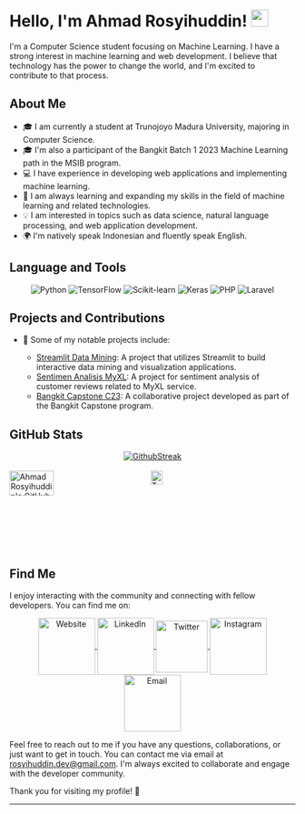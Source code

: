 # Hello, I'm Ahmad Rosyihuddin! <img src="https://raw.githubusercontent.com/MartinHeinz/MartinHeinz/master/wave.gif" width="30px">

I'm a Computer Science student focusing on Machine Learning. I have a strong interest in machine learning and web development. I believe that technology has the power to change the world, and I'm excited to contribute to that process.

## About Me

- 🎓 I am currently a student at Trunojoyo Madura University, majoring in Computer Science.
- 🎓 I'm also a participant of the Bangkit Batch 1 2023 Machine Learning path in the MSIB program.
- 💻 I have experience in developing web applications and implementing machine learning.
- 🌱 I am always learning and expanding my skills in the field of machine learning and related technologies.
- 💡 I am interested in topics such as data science, natural language processing, and web application development.
- 🌍 I'm natively speak Indonesian and fluently speak English.

## Language and Tools

<div align="center">
  <img src="https://img.shields.io/badge/Python-3776AB?style=for-the-badge&logo=python&logoColor=white" alt="Python" title="Python" />
  <img src="https://img.shields.io/badge/TensorFlow-FF6F00?style=for-the-badge&logo=tensorflow&logoColor=white" alt="TensorFlow" title="TensorFlow" />
  <img src="https://img.shields.io/badge/Scikit--learn-F7931E?style=for-the-badge&logo=scikit-learn&logoColor=white" alt="Scikit-learn" title="Scikit-learn" />
  <img src="https://img.shields.io/badge/Keras-D00000?style=for-the-badge&logo=keras&logoColor=white" alt="Keras" title="Keras" />
  <img src="https://img.shields.io/badge/PHP-777BB4?style=for-the-badge&logo=php&logoColor=white" alt="PHP" title="PHP" />
  <img src="https://img.shields.io/badge/Laravel-FF2D20?style=for-the-badge&logo=laravel&logoColor=white" alt="Laravel" title="Laravel" />
</div>

## Projects and Contributions

- 🌟 Some of my notable projects include:

  - [Streamlit Data Mining](https://github.com/a-rosyihuddin/streamlit-datamining): A project that utilizes Streamlit to build interactive data mining and visualization applications.
  - [Sentimen Analisis MyXL](https://github.com/a-rosyihuddin/sentimen-analisis-Myxl): A project for sentiment analysis of customer reviews related to MyXL service.
  - [Bangkit Capstone C23](https://github.com/Bangkit-Capstone-C23-PC639): A collaborative project developed as part of the Bangkit Capstone program.

## GitHub Stats

<div align="center">
  <a href="https://github.com/a-rosyihuddin">
    <img align="center" src="https://github-readme-streak-stats.herokuapp.com/?user=a-rosyihuddin&theme=radical" alt="GithubStreak" />
  </a>
</div>

<br>

<div style="display:flex">
  <a href="https://github.com/a-rosyihuddin">
    <img align="center" src="https://github-readme-stats.vercel.app/api?username=a-rosyihuddin&show_icons=true&theme=radical" alt="Ahmad Rosyihuddin's GitHub stats" width="56%" />
  </a>
  <a href="https://github.com/a-rosyihuddin">
    <img align="center" src="https://github-readme-stats.vercel.app/api/top-langs/?username=a-rosyihuddin&layout=compact&theme=radical" alt="Top Languages" width="42%" />
  </a>
</div>

## Find Me

I enjoy interacting with the community and connecting with fellow developers. You can find me on:

<div align="center">
  <a href="#">
    <img align="center" alt="Website" width="100px" src="https://img.shields.io/badge/-Website-0088CC?style=flat-square&logo=Google-Chrome&logoColor=white" />
  </a>
  <a href="https://www.linkedin.com/in/ahmad-rosyihuddin/">
    <img align="center" alt="LinkedIn" width="100px" src="https://img.shields.io/badge/-LinkedIn-0A66C2?style=flat-square&logo=linkedin&logoColor=white" />
  </a>
  <a href="https://twitter.com/a_rosyihuddin">
    <img align="center" alt="Twitter" width="91px" src="https://img.shields.io/badge/-Twitter-1DA1F2?style=flat-square&logo=twitter&logoColor=white" />
  </a>
  <a href="https://www.instagram.com/kaji_sik/">
    <img align="center" alt="Instagram" width="100px" src="https://img.shields.io/badge/-Instagram-E4405F?style=flat-square&logo=instagram&logoColor=white" />
  </a>
  <a href="mailto:rosyihuddin.dev@gmail.com">
    <img align="center" alt="Email" width="100px" src="https://img.shields.io/badge/-Email-D14836?style=flat-square&logo=gmail&logoColor=white" />
  </a>
</div>

Feel free to reach out to me if you have any questions, collaborations, or just want to get in touch. You can contact me via email at rosyihuddin.dev@gmail.com. I'm always excited to collaborate and engage with the developer community.

Thank you for visiting my profile! 👋

---
